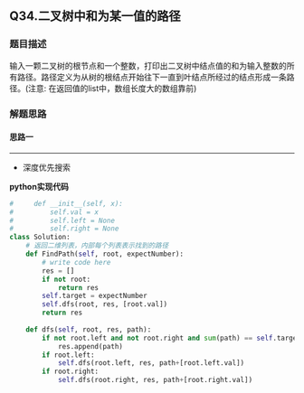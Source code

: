 ## Q34.二叉树中和为某一值的路径
### 题目描述
输入一颗二叉树的根节点和一个整数，打印出二叉树中结点值的和为输入整数的所有路径。路径定义为从树的根结点开始往下一直到叶结点所经过的结点形成一条路径。(注意: 在返回值的list中，数组长度大的数组靠前)
### 解题思路
#### 思路一
****
- 深度优先搜索

**python实现代码**
```python
#     def __init__(self, x):
#         self.val = x
#         self.left = None
#         self.right = None
class Solution:
    # 返回二维列表，内部每个列表表示找到的路径
    def FindPath(self, root, expectNumber):
        # write code here
        res = []
        if not root:
            return res
        self.target = expectNumber
        self.dfs(root, res, [root.val])
        return res
        
    def dfs(self, root, res, path):
        if not root.left and not root.right and sum(path) == self.target:
            res.append(path)
        if root.left:
            self.dfs(root.left, res, path+[root.left.val])
        if root.right:
            self.dfs(root.right, res, path+[root.right.val])
```

